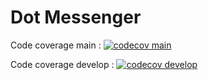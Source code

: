 # Dot Messenger

Code coverage main : 
[![codecov main](https://codecov.io/gh/andrewdotn/dot-messenger/branch/main/graph/badge.svg)](https://codecov.io/gh/andrewdotn/dot-messenger)

Code coverage develop : 
[![codecov develop](https://codecov.io/gh/andrewdotn/dot-messenger/branch/develop/graph/badge.svg)](https://codecov.io/gh/andrewdotn/dot-messenger)